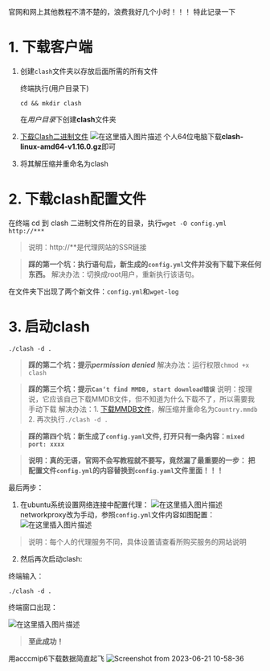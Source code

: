 官网和网上其他教程不清不楚的，浪费我好几个小时！！！
特此记录一下

# 1. 下载客户端

 1. 创建`clash`文件夹以存放后面所需的所有文件
 
 	终端执行(用户目录下)
	```
	cd && mkdir clash
	```
	在*用户目录*下创建**clash**文件夹
 2. [下载Clash二进制文件](https://github.com/Dreamacro/clash/releases)
![在这里插入图片描述](https://img-blog.csdnimg.cn/d04292718a244ffe8619883fe5f637a3.png)
个人64位电脑下载**clash-linux-amd64-v1.16.0.gz**即可
3. 将其解压缩并重命名为clash
	

# 2.  下载clash配置文件
在终端 cd 到 clash 二进制文件所在的目录，执行`wget -O config.yml http://***`

> 说明：http://**是代理网站的SSR链接

> **踩的第一个坑：执行语句后，新生成的`config.yml`文件并没有下载下来任何东西。**
> 解决办法：切换成root用户，重新执行该语句。

在文件夹下出现了两个新文件：`config.yml`和`wget-log`
# 3. 启动clash

```
./clash -d .
```
> **踩的第二个坑：提示*permission denied***
> 解决办法：运行权限`chmod +x clash`

> **踩的第三个坑：提示`Can‘t find MMDB, start download错误`**
> 说明：按理说，它应该自己下载MMDB文件，但不知道为什么下载不了，所以需要我手动下载
> 解决办法：1. [下载MMDB文件](https://gitee.com/dnqbob/sp_engine/blob/SPcn-01-02-20/GeoLite2-Country.mmdb.gz)，解压缩并重命名为`Country.mmdb`
> 2. 再次执行`./clash -d .`

> **踩的第四个坑：新生成了`config.yaml`文件, 打开只有一条内容：`mixed port: xxxx`**

> **说明：真的无语，官网不会写教程就不要写，竟然漏了最重要的一步：
> 把配置文件`config.yml`的内容替换到`config.yaml`文件里面！！！**

最后两步：
1. 在ubuntu系统设置网络连接中配置代理：
![在这里插入图片描述](https://img-blog.csdnimg.cn/f44cfc2c8ffa49209ae4f260ed0b4781.png)
networkproxy改为手动，参照`config.yml`文件内容如图配置：
![在这里插入图片描述](https://img-blog.csdnimg.cn/0c216ca9fe3b4f13a593593d4066bc4c.png)
> 说明：每个人的代理服务不同，具体设置请查看所购买服务的网站说明

2. 然后再次启动clash: 

终端输入：
```
./clash -d .
```

终端窗口出现：

![在这里插入图片描述](https://img-blog.csdnimg.cn/b4fa45ba28db450c9edaa5d7ba23316c.png)

> **至此成功！**

用acccmip6下载数据简直起飞
![Screenshot from 2023-06-21 10-58-36](https://github.com/70iscoolest/ubuntu-proxy-clash/assets/91779073/76dcdc32-f5f6-4158-8492-c80fcc15170b)

